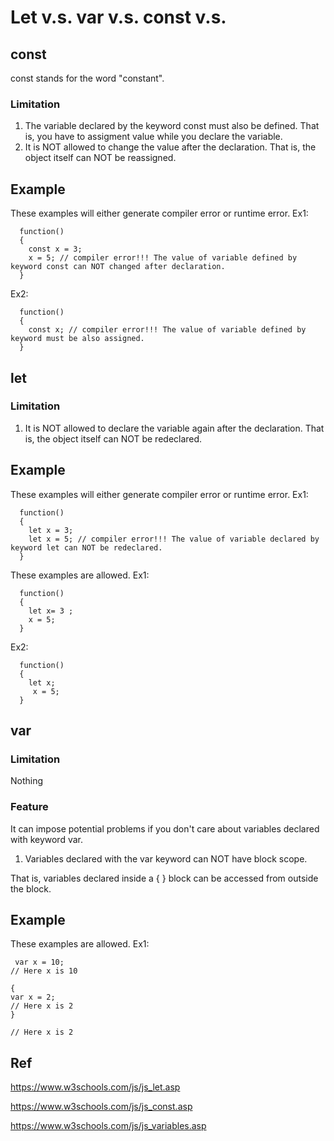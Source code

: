 # Let v.s. var v.s. const v.s.
## const
const stands for the word "constant".

### Limitation
1) The variable declared by the keyword const must also be defined. That is, you have to assigment value while you declare the variable.
2) It is NOT allowed to change the value after the declaration. That is, the object itself can NOT be reassigned.

## Example 
These examples will either generate compiler error or runtime error.
Ex1:

      function()
      {
        const x = 3;
        x = 5; // compiler error!!! The value of variable defined by keyword const can NOT changed after declaration. 
      }
      
Ex2:

      function()
      {
        const x; // compiler error!!! The value of variable defined by keyword must be also assigned.
      }
      
## let
### Limitation
1) It is NOT allowed to declare the variable again after the declaration. That is, the object itself can NOT be redeclared.

## Example 
These examples will either generate compiler error or runtime error.
Ex1:

      function()
      {
        let x = 3;
        let x = 5; // compiler error!!! The value of variable declared by keyword let can NOT be redeclared. 
      }

These examples are allowed.
Ex1:

      function()
      {
        let x= 3 ;
        x = 5;
      }

Ex2:

      function()
      {
        let x;
         x = 5;
      }
      
## var
### Limitation
Nothing
### Feature
It can impose potential problems if you don't care about variables declared with keyword var.

1) Variables declared with the var keyword can NOT have block scope.

That is, variables declared inside a { } block can be accessed from outside the block.

## Example 
These examples are allowed.
Ex1:

     var x = 10;
    // Here x is 10

    {
    var x = 2;
    // Here x is 2
    }

    // Here x is 2
    
 ## Ref
 
 https://www.w3schools.com/js/js_let.asp
 
 https://www.w3schools.com/js/js_const.asp
 
 https://www.w3schools.com/js/js_variables.asp
